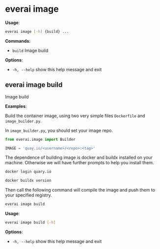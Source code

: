 # everai image
**Usage**:  
```bash
everai image [-h] {build} ...
```

**Commands**:  
* `build`     Image build

**Options**:  
* `-h, --help`  show this help message and exit  

## everai image build    
Image build  

**Examples**:  

Build the container image, using two very simple files `Dockerfile` and `image_builder.py`.  

In `image_builder.py`, you should set your image repo.
```python
from everai.image import Builder

IMAGE = 'quay.io/<username>/<repo>:<tag>'
```
The dependence of building image is docker and buildx installed on your machine. Otherwise we will have further prompts to help you install them.  
```bash
docker login quary.io  

docker buildx version
```

Then call the following command will compile the image and push them to your specified registry.  
```bash
everai image build
```

**Usage**:  
```bash
everai image build [-h]
```
**Options**:  
  * `-h, --help`  show this help message and exit

